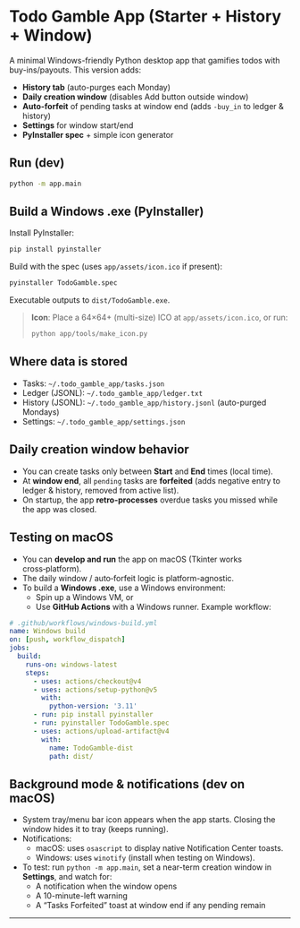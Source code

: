 

# Todo Gamble App (Starter + History + Window)

A minimal Windows-friendly Python desktop app that gamifies todos with buy-ins/payouts. This version adds:
- **History tab** (auto-purges each Monday)
- **Daily creation window** (disables Add button outside window)
- **Auto-forfeit** of pending tasks at window end (adds `-buy_in` to ledger & history)
- **Settings** for window start/end
- **PyInstaller spec** + simple icon generator

## Run (dev)
```bash
python -m app.main
```

## Build a Windows .exe (PyInstaller)
Install PyInstaller:
```bash
pip install pyinstaller
```
Build with the spec (uses `app/assets/icon.ico` if present):
```bash
pyinstaller TodoGamble.spec
```
Executable outputs to `dist/TodoGamble.exe`.

> **Icon**: Place a 64×64+ (multi-size) ICO at `app/assets/icon.ico`, or run:
> ```bash
> python app/tools/make_icon.py
> ```

## Where data is stored
- Tasks: `~/.todo_gamble_app/tasks.json`
- Ledger (JSONL): `~/.todo_gamble_app/ledger.txt`
- History (JSONL): `~/.todo_gamble_app/history.jsonl` (auto-purged Mondays)
- Settings: `~/.todo_gamble_app/settings.json`

## Daily creation window behavior
- You can create tasks only between **Start** and **End** times (local time).
- At **window end**, all `pending` tasks are **forfeited** (adds negative entry to ledger & history, removed from active list).
- On startup, the app **retro-processes** overdue tasks you missed while the app was closed.

## Testing on macOS
- You can **develop and run** the app on macOS (Tkinter works cross‑platform).
- The daily window / auto‑forfeit logic is platform-agnostic.
- To build a **Windows .exe**, use a Windows environment:
  - Spin up a Windows VM, or
  - Use **GitHub Actions** with a Windows runner. Example workflow:

```yaml
# .github/workflows/windows-build.yml
name: Windows build
on: [push, workflow_dispatch]
jobs:
  build:
    runs-on: windows-latest
    steps:
      - uses: actions/checkout@v4
      - uses: actions/setup-python@v5
        with:
          python-version: '3.11'
      - run: pip install pyinstaller
      - run: pyinstaller TodoGamble.spec
      - uses: actions/upload-artifact@v4
        with:
          name: TodoGamble-dist
          path: dist/
```
## Background mode & notifications (dev on macOS)
- System tray/menu bar icon appears when the app starts. Closing the window hides it to tray (keeps running).
- Notifications:
  - macOS: uses `osascript` to display native Notification Center toasts.
  - Windows: uses `winotify` (install when testing on Windows).
- To test: run `python -m app.main`, set a near-term creation window in **Settings**, and watch for:
  - A notification when the window opens
  - A 10-minute-left warning
  - A “Tasks Forfeited” toast at window end if any pending remain


---